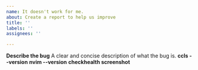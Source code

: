 ```yaml
---
name: It doesn't work for me.
about: Create a report to help us improve
title: ''
labels: ''
assignees: ''

---
```


**Describe the bug**
A clear and concise description of what the bug is.
**ccls --version**
**nvim --version**
**checkhealth screenshot**
